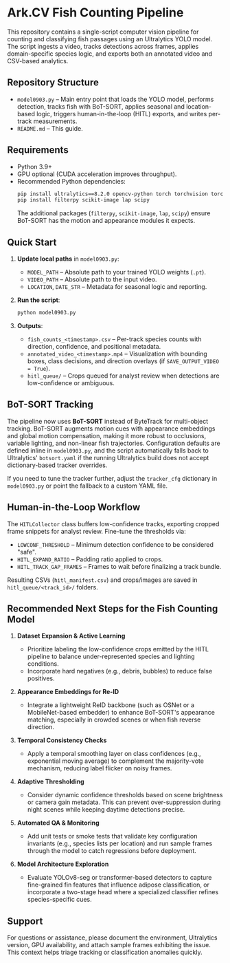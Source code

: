 # Ark.CV Fish Counting Pipeline

This repository contains a single-script computer vision pipeline for counting and
classifying fish passages using an Ultralytics YOLO model. The script ingests a
video, tracks detections across frames, applies domain-specific species logic,
and exports both an annotated video and CSV-based analytics.

## Repository Structure

- `model0903.py` – Main entry point that loads the YOLO model, performs
  detection, tracks fish with BoT-SORT, applies seasonal and location-based
  logic, triggers human-in-the-loop (HITL) exports, and writes per-track
  measurements.
- `README.md` – This guide.

## Requirements

- Python 3.9+
- GPU optional (CUDA acceleration improves throughput).
- Recommended Python dependencies:
  ```bash
  pip install ultralytics==8.2.0 opencv-python torch torchvision torchaudio
  pip install filterpy scikit-image lap scipy
  ```
  The additional packages (`filterpy`, `scikit-image`, `lap`, `scipy`) ensure
  BoT-SORT has the motion and appearance modules it expects.

## Quick Start

1. **Update local paths** in `model0903.py`:
   - `MODEL_PATH` – Absolute path to your trained YOLO weights (`.pt`).
   - `VIDEO_PATH` – Absolute path to the input video.
   - `LOCATION`, `DATE_STR` – Metadata for seasonal logic and reporting.

2. **Run the script**:
   ```bash
   python model0903.py
   ```

3. **Outputs**:
   - `fish_counts_<timestamp>.csv` – Per-track species counts with direction,
     confidence, and positional metadata.
   - `annotated_video_<timestamp>.mp4` – Visualization with bounding boxes,
     class decisions, and direction overlays (if `SAVE_OUTPUT_VIDEO = True`).
   - `hitl_queue/` – Crops queued for analyst review when detections are
     low-confidence or ambiguous.

## BoT-SORT Tracking

The pipeline now uses **BoT-SORT** instead of ByteTrack for multi-object
tracking. BoT-SORT augments motion cues with appearance embeddings and global
motion compensation, making it more robust to occlusions, variable lighting, and
non-linear fish trajectories. Configuration defaults are defined inline in
`model0903.py`, and the script automatically falls back to Ultralytics'
`botsort.yaml` if the running Ultralytics build does not accept dictionary-based
tracker overrides.

If you need to tune the tracker further, adjust the `tracker_cfg` dictionary in
`model0903.py` or point the fallback to a custom YAML file.

## Human-in-the-Loop Workflow

The `HITLCollector` class buffers low-confidence tracks, exporting cropped frame
snippets for analyst review. Fine-tune the thresholds via:

- `LOWCONF_THRESHOLD` – Minimum detection confidence to be considered "safe".
- `HITL_EXPAND_RATIO` – Padding ratio applied to crops.
- `HITL_TRACK_GAP_FRAMES` – Frames to wait before finalizing a track bundle.

Resulting CSVs (`hitl_manifest.csv`) and crops/images are saved in
`hitl_queue/<track_id>/` folders.

## Recommended Next Steps for the Fish Counting Model

1. **Dataset Expansion & Active Learning**
   - Prioritize labeling the low-confidence crops emitted by the HITL pipeline
     to balance under-represented species and lighting conditions.
   - Incorporate hard negatives (e.g., debris, bubbles) to reduce false
     positives.

2. **Appearance Embeddings for Re-ID**
   - Integrate a lightweight ReID backbone (such as OSNet or a MobileNet-based
     embedder) to enhance BoT-SORT's appearance matching, especially in crowded
     scenes or when fish reverse direction.

3. **Temporal Consistency Checks**
   - Apply a temporal smoothing layer on class confidences (e.g., exponential
     moving average) to complement the majority-vote mechanism, reducing label
     flicker on noisy frames.

4. **Adaptive Thresholding**
   - Consider dynamic confidence thresholds based on scene brightness or camera
     gain metadata. This can prevent over-suppression during night scenes while
     keeping daytime detections precise.

5. **Automated QA & Monitoring**
   - Add unit tests or smoke tests that validate key configuration invariants
     (e.g., species lists per location) and run sample frames through the model
     to catch regressions before deployment.

6. **Model Architecture Exploration**
   - Evaluate YOLOv8-seg or transformer-based detectors to capture fine-grained
     fin features that influence adipose classification, or incorporate a
     two-stage head where a specialized classifier refines species-specific
     cues.

## Support

For questions or assistance, please document the environment, Ultralytics
version, GPU availability, and attach sample frames exhibiting the issue. This
context helps triage tracking or classification anomalies quickly.
